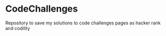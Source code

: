 # CodeChallenges
Repository to save my solutions to code challenges pages as hacker rank and codility
